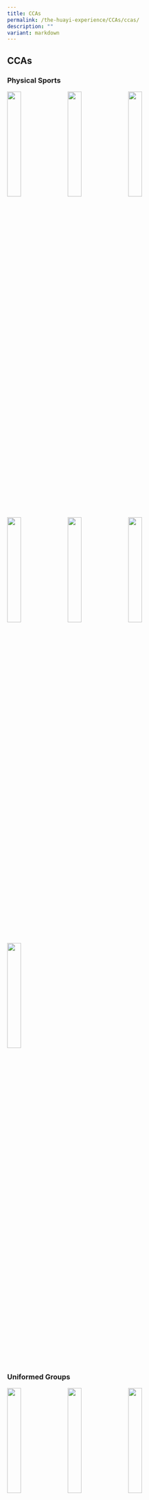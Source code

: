 ```yaml
---
title: CCAs
permalink: /the-huayi-experience/CCAs/ccas/
description: ""
variant: markdown
---
```

## CCAs

### Physical Sports

<p><a href="/physical-sports/vb/">
<img style="width:25%;margin-right:15px;" align="left" src="/images/photo1669659458.jpeg">
</a></p>

<p><a href="/physical-sports/badminton/">
<img style="width:25%;margin-right:15px;" align="left" src="/images/photo1669659466.jpeg">
</a></p>

<p><a href="/physical-sports/bball/">
<img style="width:25%;margin-right:15px;" align="left" src="/images/photo1669659474.jpeg">
</a></p> <br clear="left">

<p><a href="/physical-sports/fb/">
<img style="width:25%;margin-right:15px;" align="left" src="/images/photo1669659557.jpeg">
</a></p>

<p><a href="/physical-sports/football/">
<img style="width:25%;margin-right:15px;" align="left" src="/images/photo1669659565.jpeg">
</a></p>

<p><a href="/physical-sports/netball/">
<img style="width:25%;margin-right:15px;" align="left" src="/images/photo1669659575.jpeg">
</a></p> <br clear="left">

<p><a href="/physical-sports/tnf/">
<img style="width:25%;margin-right:15px;" align="left" src="/images/photo1669659682.jpeg">
</a></p> <br clear="left">

### Uniformed Groups

<p><a href="/uniformed-groups/rcy/">
<img style="width:25%;margin-right:15px;" align="left" src="/images/photo1669659895.jpeg">
</a></p>

<p><a href="/uniformed-groups/npcc/">
<img style="width:25%;margin-right:15px;" align="left" src="/images/photo1669659905.jpeg">
</a></p>

<p><a href="/uniformed-groups/ncc/">
<img style="width:25%;margin-right:15px;" align="left" src="/images/photo1669659913.jpeg">
</a></p> <br clear="left">

### Visual &amp; Performing Arts

<p><a href="/visual-performing-arts/sc/">
<img style="width:25%;margin-right:15px;" align="left" src="/images/photo1669660000.jpeg">
</a></p>

<p><a href="/visual-performing-arts/cds/">
<img style="width:25%;margin-right:15px;" align="left" src="/images/photo1669660011.jpeg">
</a></p>

<p><a href="/visual-performing-arts/cb/">
<img style="width:25%;margin-right:15px;" align="left" src="/images/photo1669660021.jpeg">
</a></p> <br clear="left">

<p><a href="/visual-performing-arts/ge/">
<img style="width:25%;margin-right:15px;" align="left" src="/images/photo1669660072.jpeg">
</a></p>

<p><a href="/visual-performing-arts/md/">
<img style="width:25%;margin-right:15px;" align="left" src="/images/photo1669660079.jpeg">
</a></p>

<p><a href="/visual-performing-arts/cldds/">
<img style="width:25%;margin-right:15px;" align="left" src="/images/photo1669660088.jpeg">
</a></p> <br clear="left">

<p><a href="/visual-performing-arts/eldds/">
<img style="width:25%;margin-right:15px;" align="left" src="/images/photo1669660147.jpeg">
</a></p> <br clear="left">

### Clubs &amp; Societies

<p><a href="/clubs-n-societies/anc/">
<img style="width:25%;margin-right:15px;" align="left" src="/images/photo1669660205.jpeg">
</a></p>

<p><a href="/clubs-n-societies/ic/">
<img style="width:25%;margin-right:15px;" align="left" src="/images/photo1669660214.jpeg">
</a></p>

<p><a href="/clubs-n-societies/syfc/">
<img style="width:25%;margin-right:15px;" align="left" src="/images/photo1669660225.jpeg">
</a></p> <br clear="left">

<p><a href="/clubs-n-societies/nfsc/">
<img style="width:25%;margin-right:15px;" align="left" src="/images/photo1669660238.jpeg">
</a></p> <br clear="left">

#### CCA Schedule

##### A. PHYSICAL SPORTS

|  CCA |  Training Days |  Time |  Venue |
|:---:|---|---|---|
| **Badminton (Boys)** | Monday<br>Wednesday | 3:15 – 6:15 pm<br>3:15 – 6:15 pm | Centrestage |
| **Badminton (Girls)** | Tuesday<br>Thursday | 3:15 – 6:15 pm<br>3:15 – 6:15 pm | Centrestage |
| **Basketball (Boys)** | Monday<br>Wednesday | 3:15 – 6:15 pm<br>3:15 – 6:15 pm | Basketball Court |
| **\*Track &amp; Field (Boys/Girls)** | Monday<br>Wednesday | 4:00 – 6:30 pm<br>4:00 – 6:30 pm | Clementi Stadium |
| **\*Volleyball (Girls)** | Monday<br>Wednesday | 3:15 – 6:15 pm<br>3:15 – 6:15 pm | Arena |
| **Football (Boys)** | Monday<br>Wednesday | 3:15 – 6:15 pm<br>3:15 – 6:15 pm | School Field |
| **Netball (Girls)** | Wednesday<br>Friday | 3:15 – 6:15 pm<br>3:00 – 6:00 pm | Quadrangle / Arena |
| **Floorball (Boys)** | Tuesday<br>Thursday | 3:15 – 6:15 pm<br>3:15 – 6:15 pm | Arena |
|  |  |  |  |

**_\*Additional trainings on Fridays in school_**

##### B. UNIFORMED GROUPS

|  CCA |  Training Days |  Time |  Venue |
|:---:|---|---|---|
| **NCC - Land (Boys)** | Wednesday | 3:15 – 6:15 pm | 3A Classroom (Blk E) &amp; Quadrangle |
| **NPCC (Boys &amp; Girls)** | Wednesday | 3:15 – 6:15 pm | 3C Classroom (Blk E) &amp; Quadrangle |
| **Red Cross Youth (Boys &amp; Girls)** | Wednesday | 3:15 – 6:15 pm | 3F Classroom (Blk D) &amp; Quadrangle |
|  |  |  |  |

##### C. VISUAL &amp; PERFORMING ARTS

|  CCA |  Training Days |  Time |  Venue |
|:---:|---|---|---|
| **Show Choir** | Tuesday (Vocals)<br><br>Wednesday (Dance) | 3:15 – 6:15 pm<br><br>3:15 – 6:15 pm | AVA Room (Blk A, Level 3, A3-06)<br><br>Dance Studio (Blk A, Level 3, A3-05) |
| **Concert Band** | Monday<br>Wednesday | 3:15 – 6:15 pm<br>3:15 – 6:15 pm | Band Room  <br>(Blk G, Level 3, G3-02) |
| **Cultural Dance** | Tuesday<br><br>Wednesday | 3:15 – 6:15 pm<br><br>3:15 – 6:15 pm | Dance Studio (Blk A, Level 3, A3-05)<br><br>Staff training Room (Blk A, Level 4, A4-05) |
| **Modern Dance** | Monday<br><br>Thursday | 3:15 – 6:15 pm<br><br>3:15 – 6:15 pm | Dance Studio (Blk A, Level 3, A3-05)<br><br>Seminar Room 4 (Blk D, Level 3, D3-02) |
| **Guzheng Ensemble** | Monday<br>Wednesday | 3:15 – 6:15 pm<br>3:15 – 6:15 pm | AVA Rm  <br>(Blk A, Level 3, A3-06) |
| **Chinese Language, Drama and Debate** | Monday<br>Wednesday | 3:15 – 6:15 pm<br>3:15 – 6:15 pm | iDesign Hub (Blk A, Level 3, A3-06) |
| **English Language, Drama and Debate** | Monday (Drama)<br><br>Wednesday (Drama and Debate) | 3:15 – 6:15 pm<br><br>3:15 – 6:15 pm | Seminar Room 1 (Blk C, Level 4, C4-04)<br><br>Seminar Room 7 (Blk E, Level 4, E4-02) |
|  |  |  |  |

##### D. CLUBS &amp; SOCIETIES

|  CCA |  Training Days |  Time |  Venue |
|:---:|---|---|---|
| **Art and Crafts Club** | Wednesday | 3:15 – 6:15 pm | Art Room 1  <br>(Blk F, Level 2, F2-04) |
| **Nutrition &amp; Food Science Club** | Monday | 3:15 – 6:15 pm | Cookery Room 1  <br>(Blk F, Level 1, F1-03) |
| **InfoComm Technology Club** | Wednesday | 3:15 – 6:15 pm | Computer Lab 1 &amp; 2  <br>(Blk F, Level 3, F3-04 &amp; F3-05) |
| **Singapore Youth Flying Club**<br><br>Click&nbsp;_**[HERE](http://www.syfc.sg/)**_&nbsp;to access the main SYFC website. | Wednesday | 3:15 – 6:15 pm | Seminar Room 8 (Blk F, level 4, F4-02) |
|  |  |  |  |

**Useful links** <br>
[LEAPS 2.0 Press Release](http:/#) **PAGE NOT FOUND**<br>
[LEAPS 2.0 Document](http:/#) **PAGE NOT FOUND**<br>
[Singapore Schools Sports Council](http:/#)**PAGE NOT FOUND** <br>
[School Sports](http:/#)**PAGE NOT FOUND**